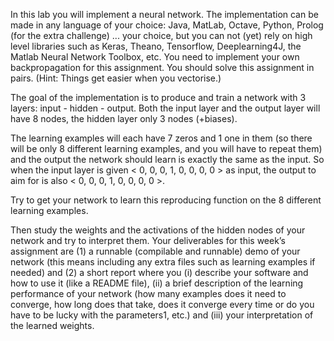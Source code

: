 In this lab you will implement a neural network. The implementation can be made in any language of your choice:
Java, MatLab, Octave, Python, Prolog (for the extra challenge) ... your choice, but you can not (yet) rely on high
level libraries such as Keras, Theano, Tensorflow, Deeplearning4J, the Matlab Neural Network Toolbox, etc. You need
to implement your own backpropagation for this assignment. You should solve this assignment in pairs. (Hint: Things
get easier when you vectorise.)

The goal of the implementation is to produce and train a network with 3 layers: input - hidden - output. Both the
input layer and the output layer will have 8 nodes, the hidden layer only 3 nodes (+biases).

The learning examples will each have 7 zeros and 1 one in them (so there will be only 8 different learning examples,
and you will have to repeat them) and the output the network should learn is exactly the same as the input. So when
the input layer is given < 0, 0, 0, 1, 0, 0, 0, 0 > as input, the output to aim for is also < 0, 0, 0, 1, 0, 0, 0, 0 >.

Try to get your network to learn this reproducing function on the 8 different learning examples.

Then study the weights and the activations of the hidden nodes of your network and try to interpret them. Your
deliverables for this week’s assignment are (1) a runnable (compilable and runnable) demo of your network (this
means including any extra files such as learning examples if needed) and (2) a short report where you (i) describe your
software and how to use it (like a README file), (ii) a brief description of the learning performance of your network
(how many examples does it need to converge, how long does that take, does it converge every time or do you have to
be lucky with the parameters1, etc.) and (iii) your interpretation of the learned weights.
